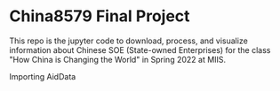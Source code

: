 # China8579 Final Project

This repo is the jupyter code to download, process, and visualize information about Chinese SOE (State-owned Enterprises) for the class "How China is Changing the World" in Spring 2022 at MIIS.


Importing AidData
